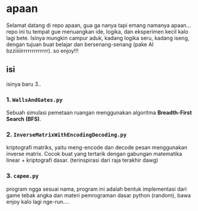 # apaan

Selamat datang di repo apaan, gua ga nanya tapi emang namanya apaan...
repo ini tu tempat gue menuangkan ide, logika, dan eksperimen kecil kalo lagi bete. Isinya mungkin campur aduk, kadang logika seru, kadang iseng, dengan tujuan buat belajar dan bersenang-senang (pake AI bzziiiiirrrrrrrrrrrrr).
so enjoy!!!

## isi

isinya baru 3..

### 1. `WallsAndGates.py`

Sebuah simulasi pemetaan ruangan menggunakan algoritma **Breadth-First Search (BFS)**.

### 2. `InverseMatrixWithEncodingDecoding.py`

kriptografi matriks, yaitu meng-encode dan decode pesan menggunakan inverse matrix. Cocok buat yang tertarik dengan gabungan matematika linear + kriptografi dasar. (terinspirasi dari raja terakhir dawg)

### 3. `capee.py`

program ngga sesuai nama, program ini adalah bentuk implementasi dari game tebak angka dan materi pemrograman dasar python (random), bawa enjoy kalo lagi nge-run....
